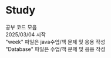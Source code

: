 # Study
공부 코드 모음
</br>
2025/03/04 시작
</br>
"week" 파일은 java수업/책 문제 및 응용 작성
</br>
"Database" 파일은 수업/책 문제 및 응용 작성

